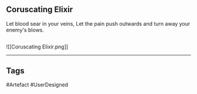 ## Coruscating Elixir
Let blood sear in your veins,
Let the pain push outwards and turn away your enemy's blows.
## 
![[Coruscating Elixir.png]]

---
## Tags
#Artefact
#UserDesigned 